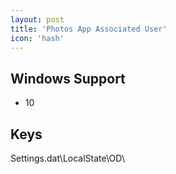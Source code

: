 ```yaml
---
layout: post
title: 'Photos App Associated User'
icon: 'hash'
---
```


## Windows Support

- 10



## Keys

Settings.dat\LocalState\OD\

